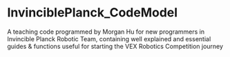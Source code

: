 # InvinciblePlanck_CodeModel
A teaching code programmed by Morgan Hu for new programmers in Invincible Planck Robotic Team, containing well explained and essential guides & functions useful for starting the VEX Robotics Competition journey
